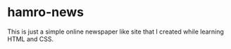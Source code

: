 # hamro-news
This is just a simple online newspaper like site that I created while learning HTML and CSS.
